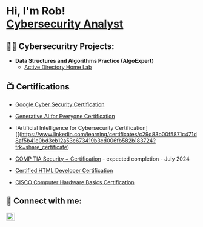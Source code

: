 <h1>Hi, I'm Rob! <br/><a href="https:github.com/cyberfocused">Cybersecurity Analyst</a> <a href'"https://www.liknedin.com/in/rob-hartman-cyberfocused/></h1>

<h2>👨‍💻 Cybersecuritry Projects:</h2>

- <b>Data Structures and Algorithms Practice (AlgoExpert)</b>
  - [Active Directory Home Lab](https://github.com/cyberfocused/ActiveDirectoryLab/blob/main/README.md)

<h2>📺 Certifications</h2>

- [Google Cyber Security Certification](https://www.coursera.org/account/accomplishments/specialization/E7X5XJX6KWNW)
- [Generative AI for Everyone Certification](https://www.coursera.org/account/accomplishments/verify/DUD7H7PKWLM3)
- [Artificial Intelligence for Cybersecurity Certification]([(https://www.linkedin.com/learning/certificates/c29d83b00f5871c471d8af5b41e0bd3eb12a53c673419b3cd006fb582b183724?trk=share_certificate)

- [COMP TIA Security + Certification](https://www.comptia.org) - expected completion - July 2024

- [Certified HTML Developer Certification](https://https://verify.w3schools.com/1N7G9BGPIC)
- [CISCO Computer Hardware Basics Certification](https://www.credly.com/badges/2bbbedca-700b-4891-b941-c1de6bed2d5e)


<h2> 🤳 Connect with me:</h2>


[<img align="left" alt="rob-hartman-cyberfocused | LinkedIn" width="22px" src="https://cdn.jsdelivr.net/npm/simple-icons@v3/icons/linkedin.svg" />][linkedin]



[linkedin]: https://linkedin.com/in/rob-hartman-cyberfocused

<!--
**cyberfocused/cyberfocused** is a ✨ _special_ ✨ repository because its `README.md` (this file) appears on your GitHub profile.


